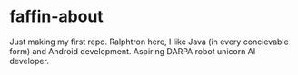 # faffin-about
Just making my first repo.
Ralphtron here, I like Java (in every concievable form) and Android development. Aspiring DARPA robot unicorn AI developer.
